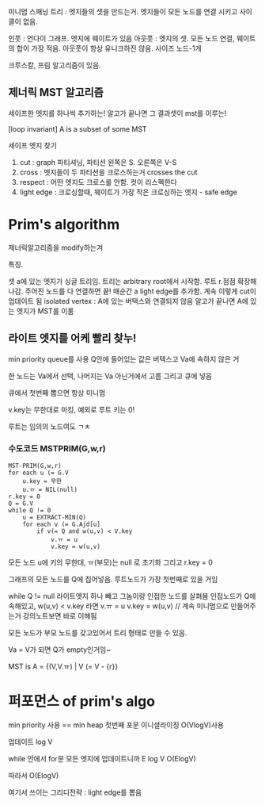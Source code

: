 미니멈 스패닝 트리
: 엣지들의 셋을 만드는거. 엣지들이 모든 노드를 연결 시키고 사이클이 없음.

인풋 : 언다이 그래프. 엣지에 웨이트가 있음
아웃풋 : 엣지의 셋. 모든 노드 연결, 웨이트의 합이 가장 적음. 아웃풋이 항상 유니크하진 않음. 사이즈 노드-1개

크루스칼, 프림 알고리즘이 있음.

## 제너릭 MST 알고리즘

세이프한 엣지를 하나씩 추가하는!
알고가 끝나면 그 결과셋이 mst를 이루는!

[loop invariant] A is a subset of some MST

세이프 엣지 찾기

1. cut : graph 파티셔닝, 파티션 왼쪽은 S. 오른쪽은 V-S
2. cross : 엣지들이 두 파티션을 크로스하는거 crosses the cut
3. respect : 어떤 엣지도 크로스를 안함. 컷이 리스펙한다
4. light edge : 크로싱할때, 웨이트가 가장 작은 크로싱하는 엣지 - safe edge

# Prim's algorithm

제너릭알고리즘을 modify하는겨

특징.

셋 a에 있는 엣지가 싱글 트리임.
트리는 arbitrary root에서 시작함. 루트 r.점점 확장해나감. 주어진 노드를 다 연결하면 끝!
매순간 a light edge를 추가함. 계속 이렇게 cut이 업데이트 됨
isolated vertex : A에 있는 버택스와 연결되지 않음
알고가 끝나면 A에 있는 엣지가 MST를 이룸

## 라이트 엣지를 어케 빨리 찾누!

min priority queue를 사용
Q안에 들어있는 값은 버텍스고 Va에 속하지 않은 거

한 노드는 Va에서 선택, 나머지는 Va 아닌거에서 고름
그리고 큐에 넣음

큐에서 첫번째 뽑으면 항상 미니멈

v.key는 무한대로 마킹, 예외로 루트 키는 0!

루트는 임의의 노드여도 ㄱㅊ

### 수도코드 MSTPRIM(G,w,r)

```
MST-PRIM(G,w,r)
for each u (= G.V
    u.key = 무한
    u.ㅠ = NIL(null)
r.key = 0
Q = G.V
while Q != 0
    u = EXTRACT-MIN(Q)
    for each v (= G.Ajd[u]
        if v(= Q and w(u,v) < V.key
            v.ㅠ = u
            v.key = w(u,v)

```

모든 노드 u에 키의 무한대, ㅠ(부모)는 null 로 초기화
그리고 r.key = 0

그래프의 모든 노드를 Q에 집어넣음.
루트노드가 가장 첫번째로 있을 거임

while Q != null
라이트엣지 하나 빼고 그놈이랑 인접한 노드를 살펴봄
인접노드가 Q에 속해있고, w(u,v) < v.key 라면
v.ㅠ = u
v.key = w(u,v)
// 계속 미니멈으로 만들어주는거
강의노트보면 바로 이해됨

모든 노드가 부모 노드를 갖고있어서 트리 형태로 만들 수 있음.

Va = V가 되면 Q가 empty인거임~

MST is A = {(V,V.ㅠ) | V (= V - {r}}

# 퍼포먼스 of prim's algo

min priority 사용 == min heap
첫번째 포문 이니셜라이징
O(VlogV)사용

업데이트 log V

while 안에서 for문
모든 엣지에 업데이트니까 E log V
O(ElogV)

따라서 O(ElogV)

여기서 쓰이는 그리디전략 : light edge를 뽑음
